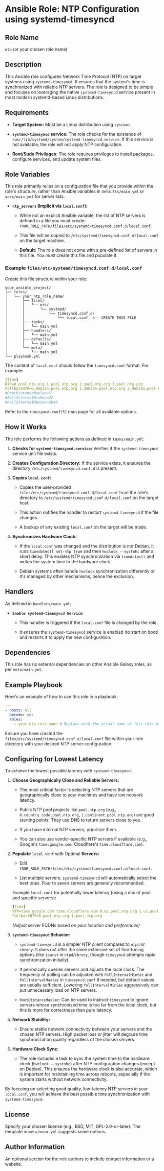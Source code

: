 # Ansible Role: NTP Configuration using systemd-timesyncd

## Role Name

`ntp` (or your chosen role name)

## Description

This Ansible role configures Network Time Protocol (NTP) on target systems using `systemd-timesyncd`. It ensures that the system's time is synchronized with reliable NTP servers. The role is designed to be simple and focuses on leveraging the native `systemd-timesyncd` service present in most modern systemd-based Linux distributions.

## Requirements

- **Target System:** Must be a Linux distribution using `systemd`.

- **`systemd-timesyncd` service:** The role checks for the existence of `/usr/lib/systemd/system/systemd-timesyncd.service`. If this service is not available, the role will not apply NTP configuration.

- **Root/Sudo Privileges:** The role requires privileges to install packages, configure services, and update system files.

## Role Variables

This role primarily relies on a configuration file that you provide within the role's structure, rather than Ansible variables in `defaults/main.yml` or `vars/main.yml` for server lists.

- **`ntp_servers` (Implicit via `local.conf`):**

  - While not an explicit Ansible variable, the list of NTP servers is defined in a file you must create: `YOUR_ROLE_PATH/files/etc/systemd/timesyncd.conf.d/local.conf`.

  - This file will be copied to `/etc/systemd/timesyncd.conf.d/local.conf` on the target machine.

  - **Default:** The role does not come with a pre-defined list of servers in this file. You _must_ create this file and populate it.

### Example `files/etc/systemd/timesyncd.conf.d/local.conf`

Create this file structure within your role:

```shell
your_ansible_project/
├── roles/
│   └── your_ntp_role_name/
│       ├── files/
│       │   └── etc/
│       │       └── systemd/
│       │           └── timesyncd.conf.d/
│       │               └── local.conf  <-- CREATE THIS FILE
│       ├── tasks/
│       │   └── main.yml
│       ├── handlers/
│       │   └── main.yml
│       ├── defaults/
│       │   └── main.yml
│       └── meta/
│           └── main.yml
└── playbook.yml
```

The content of `local.conf` should follow the `timesyncd.conf` format. For example:

```yaml
[Time]
NTP=0.pool.ntp.org 1.pool.ntp.org 2.pool.ntp.org 3.pool.ntp.org
FallbackNTP=0.debian.pool.ntp.org 1.debian.pool.ntp.org 2.debian.pool.ntp.org 3.debian.pool.ntp.org
#RootDistanceMaxSec=5
#PollIntervalMinSec=32
#PollIntervalMaxSec=2048
```

Refer to the `timesyncd.conf(5)` man page for all available options.

## How it Works

The role performs the following actions as defined in `tasks/main.yml`:

1. **Checks for `systemd-timesyncd.service`:** Verifies if the `systemd-timesyncd` service unit file exists.

2. **Creates Configuration Directory:** If the service exists, it ensures the directory `/etc/systemd/timesyncd.conf.d` is present.

3. **Copies `local.conf`:**

    - Copies the user-provided `files/etc/systemd/timesyncd.conf.d/local.conf` from the role's directory to `/etc/systemd/timesyncd.conf.d/local.conf` on the target host.

    - This action notifies the handler to restart `systemd-timesyncd` if the file changes.

    - A backup of any existing `local.conf` on the target will be made.

4. **Synchronizes Hardware Clock:**

    - If the `local.conf` was changed and the distribution is _not_ Debian, it runs `timedatectl set-ntp true` and then `hwclock --systohc` after a short delay. This enables NTP synchronization via `timedatectl` and writes the system time to the hardware clock.

    - Debian systems often handle `hwclock` synchronization differently or it's managed by other mechanisms, hence the exclusion.

## Handlers

As defined in `handlers/main.yml`:

- **`Enable systemd-timesyncd Service`**:

  - This handler is triggered if the `local.conf` file is changed by the role.

  - It ensures the `systemd-timesyncd` service is enabled (to start on boot) and restarts it to apply the new configuration.

## Dependencies

This role has no external dependencies on other Ansible Galaxy roles, as per `meta/main.yml`.

## Example Playbook

Here's an example of how to use this role in a playbook:

```yaml
---
- hosts: all
  become: yes
  roles:
    - your_ntp_role_name # Replace with the actual name of this role directory
```

Ensure you have created the `files/etc/systemd/timesyncd.conf.d/local.conf` file within your role directory with your desired NTP server configuration.

## Configuring for Lowest Latency

To achieve the lowest possible latency with `systemd-timesyncd`:

1. **Choose Geographically Close and Reliable Servers:**

    - The most critical factor is selecting NTP servers that are geographically close to your machines and have low network latency.

    - Public NTP pool projects like `pool.ntp.org` (e.g., `0.country_code.pool.ntp.org`, `1.continent.pool.ntp.org`) are good starting points. They use DNS to return servers close to you.

    - If you have internal NTP servers, prioritize them.

    - You can also use vendor-specific NTP servers if available (e.g., Google's `time.google.com`, Cloudflare's `time.cloudflare.com`).

2. **Populate** `local.conf` with Optimal **Servers:**

    - Edit `YOUR_ROLE_PATH/files/etc/systemd/timesyncd.conf.d/local.conf`.

    - List multiple servers. `systemd-timesyncd` will automatically select the best ones. Four to seven servers are generally recommended.

    Example `local.conf` for potentially lower latency (using a mix of pool and specific servers):

    ```yaml
    [Time]
    NTP=time.google.com time.cloudflare.com 0.us.pool.ntp.org 1.us.pool.ntp.org
    FallbackNTP=0.pool.ntp.org 1.pool.ntp.org
    ```

    _(Adjust_ server FQDNs based _on your location and preferences)_

3. **`systemd-timesyncd` Behavior:**

    - `systemd-timesyncd` is a simpler NTP client compared to `ntpd` or `chrony`. It does not offer the same extensive set of fine-tuning options (like `iburst` in `ntpd`/`chrony`, though `timesyncd` attempts rapid synchronization initially).

    - It periodically queries servers and adjusts the local clock. The frequency of polling can be adjusted with `PollIntervalMinSec` and `PollIntervalMaxSec` in `timesyncd.conf` if needed, but default values are usually sufficient. Lowering `PollIntervalMinSec` aggressively can put unnecessary load on NTP servers.

    - `RootDistanceMaxSec`: Can be used to instruct `timesyncd` to ignore servers whose synchronized time is too far from the local clock, but this is more for correctness than pure latency.

4. **Network Stability:**

    - Ensure stable network connectivity between your servers and the chosen NTP servers. High packet loss or jitter will degrade time synchronization quality regardless of the chosen servers.

5. **Hardware Clock Sync:**

    - The role includes a task to sync the system time to the hardware clock (`hwclock --systohc`) after NTP configuration changes (except on Debian). This ensures the hardware clock is also accurate, which is important for maintaining time across reboots, especially if the system starts without network connectivity.

By focusing on selecting good quality, low-latency NTP servers in your `local.conf`, you will achieve the best possible time synchronization with `systemd-timesyncd`.

## License

Specify your chosen license (e.g., BSD, MIT, GPL-2.0-or-later). The template in `meta/main.yml` suggests some options.

## Author Information

An optional section for the role authors to include contact information or a website.
